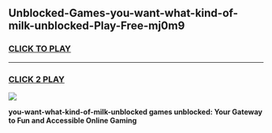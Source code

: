 
## Unblocked-Games-you-want-what-kind-of-milk-unblocked-Play-Free-mj0m9
<h3>
<a href="https://premium76.site?title=you-want-what-kind-of-milk-unblocked&ref=21A">CLICK TO PLAY</a></h3>
<hr>

<h3>
<a href="https://premium76.site?title=you-want-what-kind-of-milk-unblocked&ref=21A">CLICK 2 PLAY</a>
  
</h3>

<a href="https://premium76.site?title=you-want-what-kind-of-milk-unblocked&ref=21A"><img src="https://clearcache.store/games.png"></a>


**you-want-what-kind-of-milk-unblocked games unblocked: Your Gateway to Fun and Accessible Online Gaming**
